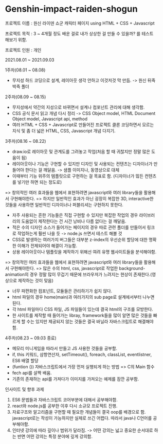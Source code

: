 # Genshin-impact-raiden-shogun

프로젝트 이름 : 원신 라이덴 쇼군 캐릭터 페이지 using HTML + CSS + Javascript

프로젝트 목적 : 3 ~ 4개월 정도 배운 걸로 내가 상상한 걸 만들 수 있을까? 를 테스트 해보기 위함.

프로젝트 인원 : 개인




2021.08.01 ~ 2021.09.03

1주차(08.01 ~ 08.08)
- 무지성 하드 코딩으로 설계, 레이아웃 생각 안하고 이것저것 막 만듬. -> 원신 뒤죽박죽 폴더

2주차(08.09 ~ 08.15)
- 무지성에서 약간의 지성으로 바뀌면서 설계나 컴포넌트 관리에 대해 생각함.
- CSS 공식 문서 읽고 개념 다시 정리 -> CSS Object model, HTML Document Object model, Javascript api, method
- 여러 HTML + CSS + Javascript로 만들어진 프로젝트 클론 코딩하면서 모르는 지식 및 좀 더 넓은 HTML, CSS, Javascript 개념 다지기.

3주차(08.16 ~ 08.22)
- draw.io로 레이아웃 및 관계도를 그려놓고 작업(처음 할 때 귀찮지만 정말 많은 도움이 됨)
- 레이아웃이나 기능은 구현할 수 있지만 디자인 및 사용되는 컨텐츠는 디자이너가 만들어야 한다는 걸 깨달음. -> 샘플 이미지나, 동영상으로 대체
- 이때부터 기능 위주의 템플릿으로 구현하는 걸 목표로 함. (디자이너가 많든 컨텐츠를 넣기만 하면 되는 정도로)

=> 창의적인 여러 효과들을 웹에서 표현하려면 javascript와 여러 library들을 활용해서 구현해야한다. 
=> 하지만 일반적인 효과가 아닌 굉장히 복잡한 3D, interactive한 것들을 사용하면 일반적인 디자이너나 퍼블리셔는 구현하지 못한다.


- 자주 사용되는 흔한 기능들은 직접 구현할 수 있지만 복잡한 작업의 경우 라이브러리의 도움없이 제작한다는 건 시간 낭비나 다름 없다는 걸 깨달음.
- 적은 수의 디자인 소스가 들어가는 페이지의 경우 따로 관련 폴더를 만들어서 링크로 작업하는게 훨씬 나을 듯 -> node.js 쓰면서 테스트 해볼 것
- CSS로 발생하는 여러가지 버그들은 대부분 z-index의 우선순위 할당에 대한 명확한 이해가 전제되어야 해결이 가능함.
- 상용 레이아웃이나 템플릿을 제작하기 위해선 여려 유명 웹사이트들을 분석해야함.


=> 창의적인 여러 효과들을 웹에서 표현하려면 javascript와 여러 library들을 활용해서 구현해야한다. 
=> 많은 수의 html, css, javascript로 작업한 background-animation의 경우 정말 많이 무겁기 때문에 브라우저가 느려지는 현상이 존재한다.(영상으로 제작하는 것이 맞음)


- 너무 파편화한 컴포넌트, 모듈들은 관리하기가 쉽지 않다. 
- html 파일의 경우 home(main)과 여러가지의 sub page로 설계에서부터 나누면 된다.
- 각 html 파일마다 CSS 파일, JS 파일들이 있는데 결국 html의 구조를 모방한다.
- 한 사이트를 제작할 때 들어가는 libray, framework들을 많이 알면 많은 것들을 빠르게 할 수는 있지만 제공되지 않는 것들은 결국 바닐라 자바스크립트로 해결해야함. 


4주차(08.23 ~ 09.03 종료)

- 메모리 미니게임을 따라서 만들고 JS 사용한 것들을 공부함.
- if, this 키워드, 삼항연산자, setTimeout(), foreach, classList, eventlistner, ES6 배열 할당
- (funtion ()) 자바스크립트에서 가장 먼저 실행되게 하는 방법 => C의 Main 함수
- fech api를 살짝 배움.
- 기존의 존재하는 api를 가져다가 이미지를 가져오는 예제를 잠깐 공부함.



인사이트 및 향후 과제

1. ES6 문법들과 자바스크립트 코어부분에 대해서 공부해야함.
2. react와 node.js를 공부한 이후 다시 소규모 프로젝트 진행.
3. 자료구조와 알고리즘을 구현할 때 필요한 개념들이 결국 oop를 배경으로 함. javascript로는 작성이 가능하지만 실제로 쓰긴 어렵다. 따라서 java나 C언어를 공부해야함.
4. 인터넷 강의에 따라 깊이나 범위가 달라짐. -> 어떤 강의는 넓고 중요한 순서대로 하는 반면 어떤 강의는 특정 분야에 깊게 강의함.








